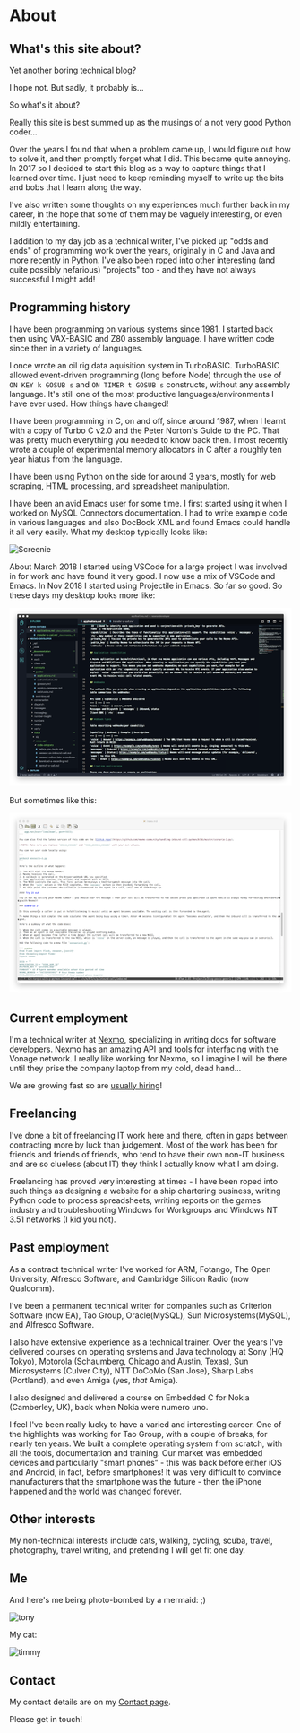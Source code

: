 # About

## What's this site about?

Yet another boring technical blog?

I hope not. But sadly, it probably is...

So what's it about?

Really this site is best summed up as the musings of a not very good
Python coder...

Over the years I found that when a problem came up, I would figure out
how to solve it, and then promptly forget what I did. This became
quite annoying. In 2017 so I decided to start this blog as a way to
capture things that I learned over time. I just need to keep reminding
myself to write up the bits and bobs that I learn along the way.

I've also written some thoughts on my experiences much further back in
my career, in the hope that some of them may be vaguely interesting,
or even mildly entertaining.

I addition to my day job as a technical writer, I've picked up "odds
and ends" of programming work over the years, originally in C and Java
and more recently in Python. I've also been roped into other
interesting (and quite possibly nefarious) "projects" too - and they
have not always successful I might add!

## Programming history

I have been programming on various systems since 1981. I started back
then using VAX-BASIC and Z80 assembly language. I have written code
since then in a variety of languages.

I once wrote an oil rig data aquisition system in
TurboBASIC. TurboBASIC allowed event-driven programming (long before
Node) through the use of `ON KEY k GOSUB s` and `ON TIMER t GOSUB s`
constructs, without any assembly language. It's still one of the most
productive languages/environments I have ever used. How things have
changed!

I have been programming in C, on and off, since around 1987, when I
learnt with a copy of Turbo C v2.0 and the Peter Norton's Guide to the
PC. That was pretty much everything you needed to know back then. I
most recently wrote a couple of experimental memory allocators in C
after a roughly ten year hiatus from the language.

I have been using Python on the side for around 3 years, mostly for
web scraping, HTML processing, and spreadsheet manipulation.

I have been an avid Emacs user for some time. I first started using it
when I worked on MySQL Connectors documentation. I had to write
example code in various languages and also DocBook XML and found Emacs
could handle it all very easily. What my desktop typically looks like:

![Screenie](./images/screenie.png "Screenshot")

About March 2018 I started using VSCode for a large project I was
involved in for work and have found it very good. I now use a mix of
VSCode and Emacs. In Nov 2018 I started using Projectile in Emacs. So
far so good. So these days my desktop looks more like:

![Screenie](./images/vscode.png "Screenshot")

But sometimes like this:

![Screenie](./images/emacs-markdown.png "Screenshot")


## Current employment

I'm a technical writer at [Nexmo](https://developer.nexmo.com/team),
specializing in writing docs for software developers. Nexmo has an
amazing API and tools for interfacing with the Vonage network. I
really like working for Nexmo, so I imagine I will be there until they
prise the company laptop from my cold, dead hand...

We are growing fast so are [usually
hiring](https://developer.nexmo.com/team#join)!

## Freelancing

I've done a bit of freelancing IT work here and there, often in gaps
between contracting more by luck than judgement. Most of the work has
been for friends and friends of friends, who tend to have their own
non-IT business and are so clueless (about IT) they think I actually
know what I am doing. 

Freelancing has proved very interesting at times - I have been roped
into such things as designing a website for a ship chartering
business, writing Python code to process spreadsheets, writing reports
on the games industry and troubleshooting Windows for Workgroups and
Windows NT 3.51 networks (I kid you not).

## Past employment

As a contract technical writer I've worked for ARM, Fotango, The Open
University, Alfresco Software, and Cambridge Silicon Radio (now
Qualcomm).

I've been a permanent technical writer for companies such as
Criterion Software (now EA), Tao Group, Oracle(MySQL), Sun
Microsystems(MySQL), and Alfresco Software.

I also have extensive experience as a technical trainer. Over the
years I've delivered courses on operating systems and Java technology
at Sony (HQ Tokyo), Motorola (Schaumberg, Chicago and Austin, Texas),
Sun Microsystems (Culver City), NTT DoCoMo (San Jose), Sharp Labs
(Portland), and even Amiga (yes, _that_ Amiga). 

I also designed and delivered a course on Embedded C for Nokia
(Camberley, UK), back when Nokia were numero uno.

I feel I've been really lucky to have a varied and interesting
career. One of the highlights was working for Tao Group, with a couple
of breaks, for nearly ten years. We built a complete operating system
from scratch, with all the tools, documentation and training. Our
market was embedded devices and particularly "smart phones" - this was
back before either iOS and Android, in fact, before smartphones! It
was very difficult to convince manufacturers that the smartphone was
the future - then the iPhone happened and the world was changed
forever.

## Other interests

My non-technical interests include cats, walking, cycling, scuba,
travel, photography, travel writing, and pretending I will get fit one
day.

## Me

And here's me being photo-bombed by a mermaid: ;)

![tony](./images/johnny_starbucks_resized.jpg "Tony")

My cat:

![timmy](./images/timmy.png "Timmy")

## Contact

My contact details are on my [Contact page](./contact.html). 

Please get in touch!

